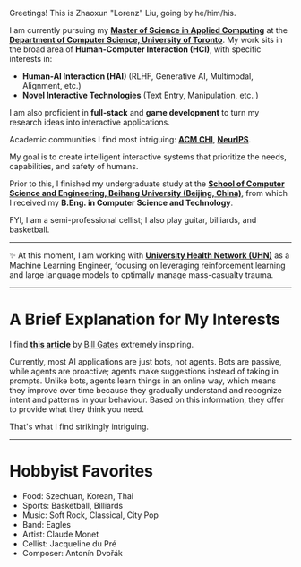 Greetings! This is Zhaoxun "Lorenz" Liu, going by he/him/his. 

I am currently pursuing my **[Master of Science in Applied Computing](https://mscac.utoronto.ca/)** at the **[Department of Computer Science, University of Toronto](https://web.cs.toronto.edu/)**. 
My work sits in the broad area of **Human-Computer Interaction (HCI)**, with specific interests in: 

 - **Human-AI Interaction (HAI)** (RLHF, Generative AI, Multimodal, Alignment, etc.)
 - **Novel Interactive Technologies** (Text Entry, Manipulation, etc. )

I am also proficient in **full-stack** and **game development** to turn my research ideas into interactive applications. 

Academic communities I find most intriguing: **[ACM CHI](https://dl.acm.org/conference/chi)**, **[NeurIPS](https://nips.cc/)**.

My goal is to create intelligent interactive systems that prioritize the needs, capabilities, and safety of humans.

Prior to this, I finished my undergraduate study at the **[School of Computer Science and Engineering, Beihang University (Beijing, China)](https://scse.buaa.edu.cn/)**, from which I received my **B.Eng. in Computer Science and Technology**.

FYI, I am a semi-professional cellist; I also play guitar, billiards, and basketball.

------

✨ At this moment, I am working with [**University Health Network (UHN)**](https://temertysimcentre.com/surgical-artificial-intelligence-research-academy-sara/) as a Machine Learning Engineer, focusing on leveraging reinforcement learning and large language models to optimally manage mass-casualty trauma. 

------

# A Brief Explanation for My Interests 

I find [**this article**](https://www.gatesnotes.com/AI-agents) by [Bill Gates](https://www.gatesnotes.com/) extremely inspiring. 

Currently, most AI applications are just bots, not agents. Bots are passive, while agents are proactive; agents make suggestions instead of taking in prompts. Unlike bots, agents learn things in an online way, which means they improve over time because they gradually understand and recognize intent and patterns in your behaviour. Based on this information, they offer to provide what they think you need.

That's what I find strikingly intriguing.

------

# Hobbyist Favorites

* Food: Szechuan, Korean, Thai
* Sports: Basketball, Billiards
* Music: Soft Rock, Classical, City Pop
* Band: Eagles
* Artist: Claude Monet
* Cellist: Jacqueline du Pré
* Composer: Antonín Dvořák
